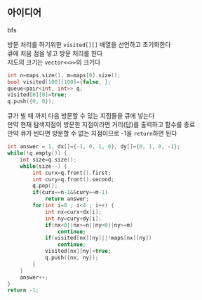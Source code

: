 ## 아이디어
bfs  
  
방문 처리를 하기위한 `visited[][]` 배열을 선언하고 초기화한다  
큐에 처음 점을 넣고 방문 처리를 한다  
지도의 크기는 `vector<<>>`의 크기다
```cpp
int n=maps.size(), m=maps[0].size();
bool visited[100][100]={false, };
queue<pair<int, int>> q;
visited[0][0]=true;
q.push({0, 0});
```
큐가 빌 때 까지 다음 방문할 수 있는 지점들을 큐에 넣는다  
만약 현재 탐색지점이 방문한 지점이라면 거리(답)를 출력하고 함수를 종료  
만약 큐가 빈다면 방문할 수 없는 지점이므로 -1을 `return`하면 된다
```cpp
int answer = 1, dx[]={-1, 0, 1, 0}, dy[]={0, 1, 0, -1};
while(!q.empty()) {
    int size=q.size();
    while(size--) {
        int curx=q.front().first;
        int cury=q.front().second;
        q.pop();
        if(curx==n-1&&cury==m-1)
            return answer;
        for(int i=0 ; i<4 ; i++) {
            int nx=curx+dx[i];
            int ny=cury+dy[i];
            if(nx<0||nx>=n||ny<0||ny>=m)
                continue;
            if(visited[nx][ny]||!maps[nx][ny])
                continue;
            visited[nx][ny]=true;
            q.push({nx, ny});
        }
    }
    answer++;
}
return -1;
```
